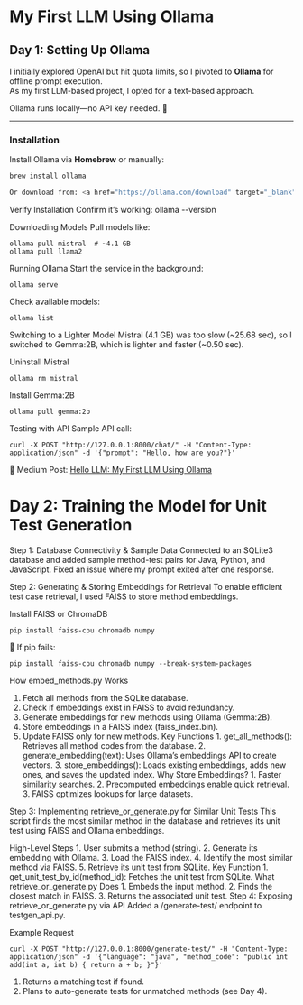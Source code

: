 # My First LLM Using Ollama

## Day 1: Setting Up Ollama
I initially explored OpenAI but hit quota limits, so I pivoted to **Ollama** for offline prompt execution.  
As my first LLM-based project, I opted for a text-based approach.  

Ollama runs locally—no API key needed. 🚀  

---

### Installation  
Install Ollama via **Homebrew** or manually:  

```sh
brew install ollama

Or download from: <a href="https://ollama.com/download" target="_blank">Ollama Downloads</a>
```
Verify Installation
Confirm it’s working:
ollama --version

Downloading Models
Pull models like:
```
ollama pull mistral  # ~4.1 GB
ollama pull llama2
```

Running Ollama
Start the service in the background:
```
ollama serve
```
Check available models:
```
ollama list
```

Switching to a Lighter Model
Mistral (4.1 GB) was too slow (~25.68 sec), so I switched to Gemma:2B, which is lighter and faster (~0.50 sec).

Uninstall Mistral

```
ollama rm mistral
```

Install Gemma:2B
```
ollama pull gemma:2b
```
Testing with API
Sample API call:
```
curl -X POST "http://127.0.0.1:8000/chat/" -H "Content-Type: application/json" -d '{"prompt": "Hello, how are you?"}'
```
📌 Medium Post: <a href="https://medium.com/@amanvaidya700/hello-llm-my-first-llm-using-ollama-b2e35b45ae49">Hello LLM: My First LLM Using Ollama</a>


# Day 2: Training the Model for Unit Test Generation
Step 1: Database Connectivity & Sample Data
Connected to an SQLite3 database and added sample method-test pairs for Java, Python, and JavaScript.
Fixed an issue where my prompt exited after one response.

Step 2: Generating & Storing Embeddings for Retrieval
To enable efficient test case retrieval, I used FAISS to store method embeddings.

Install FAISS or ChromaDB
```
pip install faiss-cpu chromadb numpy
```
📌 If pip fails:
```
pip install faiss-cpu chromadb numpy --break-system-packages
```

How embed_methods.py Works
   1. Fetch all methods from the SQLite database.
   2. Check if embeddings exist in FAISS to avoid redundancy.
   3. Generate embeddings for new methods using Ollama (Gemma:2B).
   4. Store embeddings in a FAISS index (faiss_index.bin).
   5. Update FAISS only for new methods.
Key Functions
    1. get_all_methods(): Retrieves all method codes from the database.
    2. generate_embedding(text): Uses Ollama’s embeddings API to create vectors.
    3. store_embeddings(): Loads existing embeddings, adds new ones, and saves the updated index.
Why Store Embeddings?
    1. Faster similarity searches.
    2. Precomputed embeddings enable quick retrieval.
    3. FAISS optimizes lookups for large datasets.

Step 3: Implementing retrieve_or_generate.py for Similar Unit Tests
This script finds the most similar method in the database and retrieves its unit test using FAISS and Ollama embeddings.

High-Level Steps
    1. User submits a method (string).
    2. Generate its embedding with Ollama.
    3. Load the FAISS index.
    4. Identify the most similar method via FAISS.
    5. Retrieve its unit test from SQLite.
Key Function
    1. get_unit_test_by_id(method_id): Fetches the unit test from SQLite.
What retrieve_or_generate.py Does
    1. Embeds the input method.
    2. Finds the closest match in FAISS.
    3. Returns the associated unit test.
Step 4: Exposing retrieve_or_generate.py via API
Added a /generate-test/ endpoint to testgen_api.py.

Example Request
```
curl -X POST "http://127.0.0.1:8000/generate-test/" -H "Content-Type: application/json" -d '{"language": "java", "method_code": "public int add(int a, int b) { return a + b; }"}'
```

1. Returns a matching test if found.
2. Plans to auto-generate tests for unmatched methods (see Day 4).